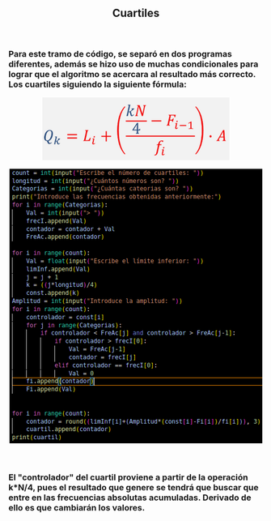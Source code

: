<center><h2>Cuartiles</h2></center>
<br>
<h3>Para este tramo de código, se separó en dos programas diferentes, además se hizo uso de muchas condicionales para lograr que el algoritmo se acercara al resultado más correcto. Los cuartiles siguiendo la siguiente fórmula:</h3>

<center>

![IMAGEN](/IMAGENES/CUARTILES.png)

![IMAGEN](/IMAGENES/CODIGO%20CUARTILES.png)

<br>
<h3><div align = "left">El "controlador" del cuartil proviene a partir de la operación k*N/4, pues el resultado que genere se tendrá que buscar que entre en las frecuencias absolutas acumuladas. Derivado de ello es que cambiarán los valores.</div></h3>
